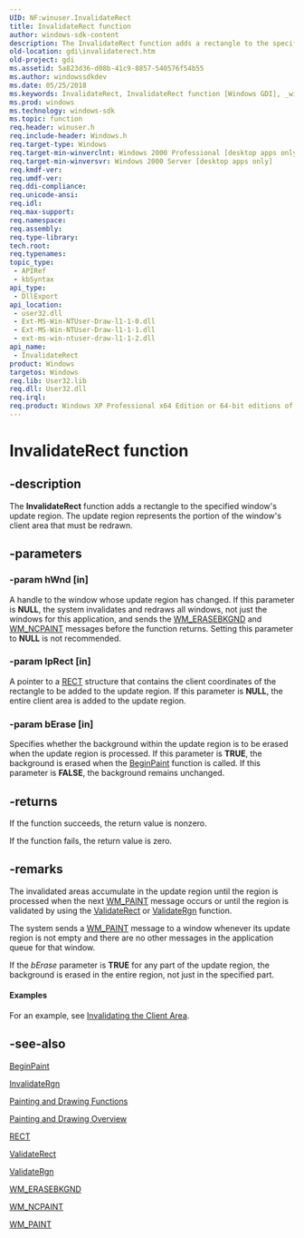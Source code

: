 ```yaml
---
UID: NF:winuser.InvalidateRect
title: InvalidateRect function
author: windows-sdk-content
description: The InvalidateRect function adds a rectangle to the specified window's update region. The update region represents the portion of the window's client area that must be redrawn.
old-location: gdi\invalidaterect.htm
old-project: gdi
ms.assetid: 5a823d36-d08b-41c9-8857-540576f54b55
ms.author: windowssdkdev
ms.date: 05/25/2018
ms.keywords: InvalidateRect, InvalidateRect function [Windows GDI], _win32_InvalidateRect, gdi.invalidaterect, winuser/InvalidateRect
ms.prod: windows
ms.technology: windows-sdk
ms.topic: function
req.header: winuser.h
req.include-header: Windows.h
req.target-type: Windows
req.target-min-winverclnt: Windows 2000 Professional [desktop apps only]
req.target-min-winversvr: Windows 2000 Server [desktop apps only]
req.kmdf-ver: 
req.umdf-ver: 
req.ddi-compliance: 
req.unicode-ansi: 
req.idl: 
req.max-support: 
req.namespace: 
req.assembly: 
req.type-library: 
tech.root: 
req.typenames: 
topic_type:
 - APIRef
 - kbSyntax
api_type:
 - DllExport
api_location:
 - user32.dll
 - Ext-MS-Win-NTUser-Draw-l1-1-0.dll
 - Ext-MS-Win-NTUser-Draw-l1-1-1.dll
 - ext-ms-win-ntuser-draw-l1-1-2.dll
api_name:
 - InvalidateRect
product: Windows
targetos: Windows
req.lib: User32.lib
req.dll: User32.dll
req.irql: 
req.product: Windows XP Professional x64 Edition or 64-bit editions of     Windows Server 2003
---
```


# InvalidateRect function


## -description


The <b>InvalidateRect</b> function adds a rectangle to the specified window's update region. The update region represents the portion of the window's client area that must be redrawn.


## -parameters




### -param hWnd [in]

A handle to the window whose update region has changed. If this parameter is <b>NULL</b>, the system invalidates and redraws all windows, not just the windows for this application, and sends the <a href="_win32_wm_erasebkgnd_cpp">WM_ERASEBKGND</a> and <a href="https://msdn.microsoft.com/d8a2a8b9-2c5d-484c-be09-67eb33de67c0">WM_NCPAINT</a> messages before the function returns. Setting this parameter to <b>NULL</b> is not recommended.


### -param lpRect [in]

A pointer to a <a href="https://msdn.microsoft.com/library/windows/hardware/ff569234">RECT</a> structure that contains the client coordinates of the rectangle to be added to the update region. If this parameter is <b>NULL</b>, the entire client area is added to the update region.


### -param bErase [in]

Specifies whether the background within the update region is to be erased when the update region is processed. If this parameter is <b>TRUE</b>, the background is erased when the <a href="https://msdn.microsoft.com/513341d7-bed8-469c-a067-ee71dc8860f9">BeginPaint</a> function is called. If this parameter is <b>FALSE</b>, the background remains unchanged.


## -returns



If the function succeeds, the return value is nonzero.

If the function fails, the return value is zero.




## -remarks



The invalidated areas accumulate in the update region until the region is processed when the next <a href="https://msdn.microsoft.com/afebaa07-cf00-47db-a919-46436f164881">WM_PAINT</a> message occurs or until the region is validated by using the <a href="https://msdn.microsoft.com/961dd768-1849-44df-bc7f-480881ed6477">ValidateRect</a> or <a href="https://msdn.microsoft.com/80fb1d4a-d9b1-4e67-b585-eee81893ed34">ValidateRgn</a> function.

The system sends a <a href="https://msdn.microsoft.com/afebaa07-cf00-47db-a919-46436f164881">WM_PAINT</a> message to a window whenever its update region is not empty and there are no other messages in the application queue for that window.

If the <i>bErase</i> parameter is <b>TRUE</b> for any part of the update region, the background is erased in the entire region, not just in the specified part.


#### Examples

For an example, see <a href="https://msdn.microsoft.com/41c2bc07-768b-4d27-a869-69b072f3e033">Invalidating the Client Area</a>.

<div class="code"></div>



## -see-also




<a href="https://msdn.microsoft.com/513341d7-bed8-469c-a067-ee71dc8860f9">BeginPaint</a>



<a href="https://msdn.microsoft.com/b5b44efe-8045-4e54-89f9-1766689a053d">InvalidateRgn</a>



<a href="https://msdn.microsoft.com/ec18323e-c13b-4328-83bf-9e4ed4a712b8">Painting and Drawing Functions</a>



<a href="https://msdn.microsoft.com/8e6034af-4dea-4579-b476-52f6dd3d5bc7">Painting and Drawing Overview</a>



<a href="https://msdn.microsoft.com/library/windows/hardware/ff569234">RECT</a>



<a href="https://msdn.microsoft.com/961dd768-1849-44df-bc7f-480881ed6477">ValidateRect</a>



<a href="https://msdn.microsoft.com/80fb1d4a-d9b1-4e67-b585-eee81893ed34">ValidateRgn</a>



<a href="_win32_wm_erasebkgnd_cpp">WM_ERASEBKGND</a>



<a href="https://msdn.microsoft.com/d8a2a8b9-2c5d-484c-be09-67eb33de67c0">WM_NCPAINT</a>



<a href="https://msdn.microsoft.com/afebaa07-cf00-47db-a919-46436f164881">WM_PAINT</a>
 

 

